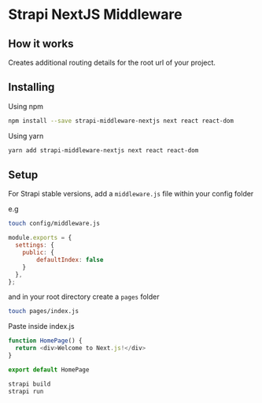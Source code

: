 # Strapi NextJS Middleware

## How it works

Creates additional routing details for the root url of your project.


## Installing

Using npm

```bash
npm install --save strapi-middleware-nextjs next react react-dom
```

Using yarn

```bash
yarn add strapi-middleware-nextjs next react react-dom
```

## Setup

For Strapi stable versions, add a `middleware.js` file within your config folder

e.g

```bash
touch config/middleware.js
```

```javascript
module.exports = {
  settings: {
    public: {
        defaultIndex: false
    }
  },
};
```

and in your root directory create a `pages` folder

```bash
touch pages/index.js
```

Paste inside index.js
```javascript
function HomePage() {
  return <div>Welcome to Next.js!</div>
}

export default HomePage
```

```bash
strapi build
strapi run
```